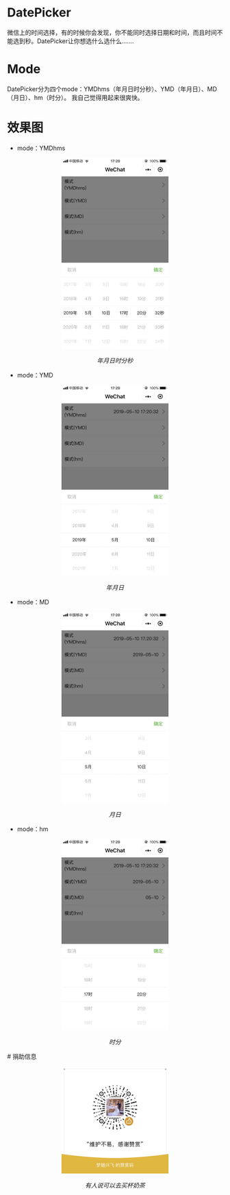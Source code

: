 # DatePicker
  微信上的时间选择，有的时候你会发现，你不能同时选择日期和时间，而且时间不能选到秒。DatePicker让你想选什么选什么.......
  
# Mode
DatePicker分为四个mode：YMDhms（年月日时分秒）、YMD（年月日）、MD（月日）、hm（时分）。
我自己觉得用起来很爽快。

# 效果图

- mode：YMDhms 


<p align="center">
	<img src="https://github.com/binfy/DatePicker/blob/master/images/10351557480090_.pic.jpg" alt="Sample"  width="250">
	<p align="center">
		<em>年月日时分秒</em>
	</p>
</p>


- mode：YMD 


<p align="center">
	<img src="https://github.com/binfy/DatePicker/blob/master/images/10341557480089_.pic.jpg" alt="Sample"  width="250">
	<p align="center">
		<em>年月日</em>
	</p>
</p>


- mode：MD 

<p align="center">
	<img src="https://github.com/binfy/DatePicker/blob/master/images/10331557480088_.pic.jpg" alt="Sample"  width="250">
	<p align="center">
		<em>月日</em>
	</p>
</p>


- mode：hm 

<p align="center">
	<img src="https://github.com/binfy/DatePicker/blob/master/images/10321557480087_.pic.jpg " alt="Sample"  width="250">
	<p align="center">
		<em>时分</em>
	</p>
</p>
# 捐助信息

<p align="center">
	<img src="https://github.com/binfy/DatePicker/blob/master/images/10311557474243_.pic_hd.jpg " alt="Sample"  width="250" height="250">
	<p align="center">
		<em>有人说可以去买杯奶茶</em>
	</p>
</p>
